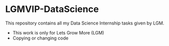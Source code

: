 
# LGMVIP-DataScience
This repository contains all my Data Science Internship tasks given by LGM.
- This work is only for Lets Grow More (LGM)
- Copying or changing code 
